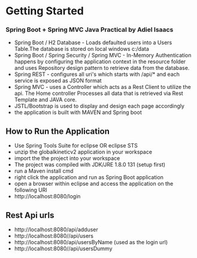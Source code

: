# Getting Started

### Spring Boot + Spring MVC Java Practical by Adiel Isaacs 

* Spring Boot / H2 Database - Loads defaulted users into a Users Table.The database is stored on local windows c:/data
* Spring Boot / Spring Security / Spring MVC - In-Memory Authentication happens by configuring the application context in the resource folder and uses Repository design pattern to retrieve data from the database. 
* Spring REST - configures all uri's which starts with /api/* and each service is exposed as JSON format   
* Spring MVC - uses a Controller which acts as a Rest Client to utilize the api. The Home controller Processes all data that is retrieved via Rest Template and JAVA core. 
* JSTL/Bootstrap is used to display and design each page accordingly 
* the application is built with MAVEN and Spring boot

## How to Run the Application

* Use Spring Tools Suite for eclipse OR eclipse STS  
* unzip the globalkineticv2 application in your workspace 
* import the the project into your workspace 
* The project was compiled with JDK/JRE 1.8.0 131 (setup first)
* run a Maven install cmd
* right click the application and run as Spring Boot application
* open a browser within eclipse and access the application on the following URl
* http://localhost:8080/login    

## Rest Api urls

* http://localhost:8080/api/adduser
* http://localhost:8080//api/users
* http://localhost:8080/api/usersByName (used as the login url)
* http://localhost:8080//api/usersDummy
